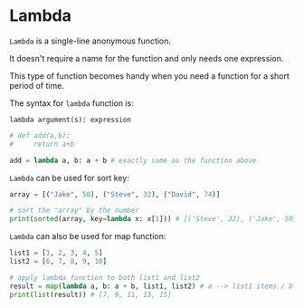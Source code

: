 # Lambda 

```Lambda``` is a single-line anonymous function. 

It doesn't require a name for the function and only needs one expression. 

This type of function becomes handy when you need a function for a short period of time. 

The syntax for ```lambda``` function is:

```lambda argument(s): expression```
```python
# def add(a,b):
#     return a+b

add = lambda a, b: a + b # exactly same as the function above

```

```Lambda``` can be used for sort key:
```python
array = [("Jake", 50), ("Steve", 32), ("David", 74)]

# sort the "array" by the number
print(sorted(array, key=lambda x: x[1])) # [('Steve', 32), ('Jake', 50), ('David', 74)] 
```
```Lambda``` can also be used for map function:
```python
list1 = [1, 2, 3, 4, 5]
list2 = [6, 7, 8, 9, 10]

# apply lambda function to both list1 and list2
result = map(lambda a, b: a + b, list1, list2) # a --> list1 items / b --> list2 items 
print(list(result)) # [7, 9, 11, 13, 15]
```
